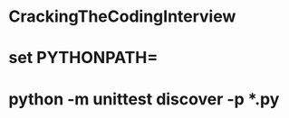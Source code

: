 # CrackingTheCodingInterview
# set PYTHONPATH=<PathToCrackingTheCodingInterView>
# python -m unittest discover -p *.py
